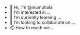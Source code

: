 - 👋 Hi, I’m @mumuhala
- 👀 I’m interested in ...
- 🌱 I’m currently learning ...
- 💞️ I’m looking to collaborate on ...
- 📫 How to reach me ...

<!---
mumuhala/mumuhala is a ✨ special ✨ repository because its `README.md` (this file) appears on your GitHub profile.
You can click the Preview link to take a look at your changes.
--->
